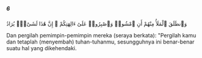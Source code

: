 ##### 6

<span class="ayah">وَٱنطَلَقَ ٱلْمَلَأُ مِنْهُمْ أَنِ ٱمْشُوا۟ وَٱصْبِرُوا۟ عَلَىٰٓ ءَالِهَتِكُمْ ۖ إِنَّ هَٰذَا لَشَىْءٌۭ يُرَادُ</span>

<span class="ayah_translation">Dan pergilah pemimpin-pemimpin mereka (seraya berkata): "Pergilah kamu dan tetaplah (menyembah) tuhan-tuhanmu, sesungguhnya ini benar-benar suatu hal yang dikehendaki.</span>
